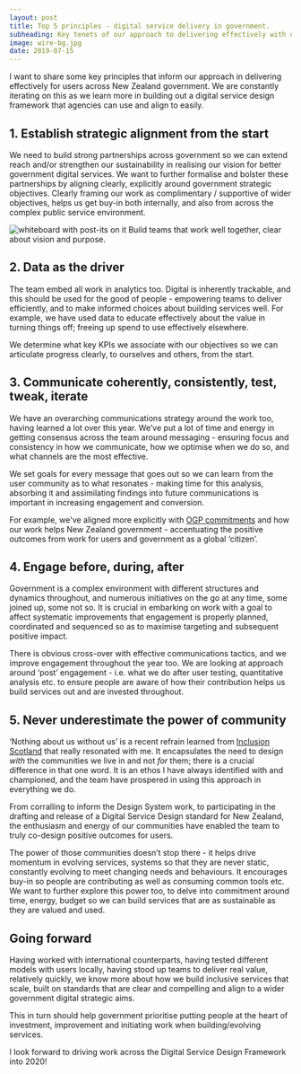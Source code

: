 ```yaml
---
layout: post
title: Top 5 principles - digital service delivery in government.
subheading: Key tenets of our approach to delivering effectively with users.
image: wire-bg.jpg
date: 2019-07-15
---
```


I want to share some key principles that inform our approach in delivering effectively for users across New Zealand government. We are constantly iterating on this as we learn more in building out a digital service design framework that agencies can use and align to easily.

## 1\. Establish strategic alignment from the start

We need to build strong partnerships across government so we can extend reach and/or strengthen our sustainability in realising our vision for better government digital services. We want to further formalise and bolster these partnerships by aligning clearly, explicitly around government strategic objectives. Clearly framing our work as complimentary / supportive of wider objectives, helps us get buy-in both internally, and also from across the complex public service environment.

![whiteboard with post-its on it](/images/whiteboard-alt.jpg) <span class="caption text-muted">Build teams that work well together, clear about vision and purpose.</span>

## 2\. Data as the driver

The team embed all work in analytics too. Digital is inherently trackable, and this should be used for the good of people - empowering teams to deliver efficiently, and to make informed choices about building services well. For example, we have used data to educate effectively about the value in turning things off; freeing up spend to use effectively elsewhere.

We determine what key KPIs we associate with our objectives so we can articulate progress clearly, to ourselves and others, from the start.

## 3\. Communicate coherently, consistently, test, tweak, iterate

We have an overarching communications strategy around the work too, having learned a lot over this year. We’ve put a lot of time and energy in getting consensus across the team around messaging - ensuring focus and consistency in how we communicate, how we optimise when we do so, and what channels are the most effective.

We set goals for every message that goes out so we can learn from the user community as to what resonates - making time for this analysis, absorbing it and assimilating findings into future communications is important in increasing engagement and conversion.

For example, we've aligned more explicitly with [OGP commitments](https://www.opengovpartnership.org/members/new-zealand/) and how our work helps New Zealand government - accentuating the positive outcomes from work for users and government as a global ‘citizen’.

## 4\. Engage before, during, after

Government is a complex environment with different structures and dynamics throughout, and numerous initiatives on the go at any time, some joined up, some not so. It is crucial in embarking on work with a goal to affect systematic improvements that engagement is properly planned, coordinated and sequenced so as to maximise targeting and subsequent positive impact.

There is obvious cross-over with effective communications tactics, and we improve engagement throughout the year too. We are looking at approach around ‘post’ engagement - i.e. what we do after user testing, quantitative analysis etc. to ensure people are aware of how their contribution helps us build services out and are invested throughout.

## 5\. Never underestimate the power of community

‘Nothing about us without us’ is a recent refrain learned from [Inclusion Scotland](https://inclusionscotland.org/) that really resonated with me. It encapsulates the need to design _with_ the communities we live in and not _for_ them; there is a crucial difference in that one word. It is an ethos I have always identified with and championed, and the team have prospered in using this approach in everything we do.

From corralling to inform the Design System work, to participating in the drafting and release of a Digital Service Design standard for New Zealand, the enthusiasm and energy of our communities have enabled the team to truly co-design positive outcomes for users.

The power of those communities doesn’t stop there - it helps drive momentum in evolving services, systems so that they are never static, constantly evolving to meet changing needs and behaviours. It encourages buy-in so people are contributing as well as consuming common tools etc. We want to further explore this power too, to delve into commitment around time, energy, budget so we can build services that are as sustainable as they are valued and used.

## Going forward

Having worked with international counterparts, having tested different models with users locally, having stood up teams to deliver real value, relatively quickly, we know more about how we build inclusive services that scale, built on standards that are clear and compelling and align to a wider government digital strategic aims.

This in turn should help government prioritise putting people at the heart of investment, improvement and initiating work when building/evolving services.

I look forward to driving work across the Digital Service Design Framework into 2020!
